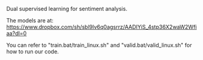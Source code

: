 Dual supervised learning for sentiment analysis.

The models are at:
  https://www.dropbox.com/sh/sbl9lv6q0agsrrz/AADIYiS_4stp36X2waW2Wfiaa?dl=0
  
You can refer to "train.bat/train_linux.sh" and "valid.bat/valid_linux.sh" for how to run our code.
